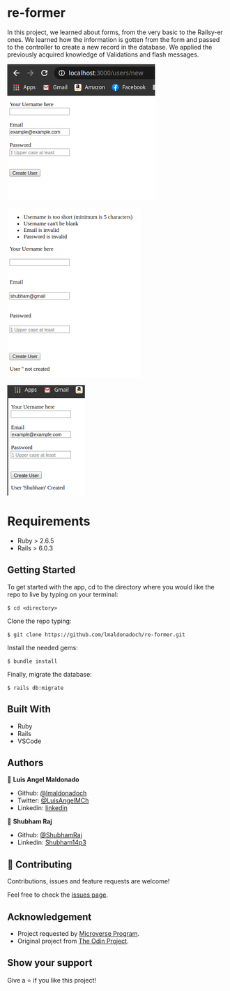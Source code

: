 # re-former

In this project, we learned about forms, from the very basic to the Railsy-er ones. We learned how the information is gotten from the form and passed to the controller to create a new record in the database. We applied the previously acquired knowledge of Validations and flash messages.

![screenshot1](app/assets/images/screenshot01.png)

![screenshot1](app/assets/images/screenshot02.png)

![screenshot1](app/assets/images/screenshot04.png)

# Requirements

- Ruby > 2.6.5
- Rails > 6.0.3

## Getting Started

To get started with the app, cd to the directory where you would like the repo to live by typing on your terminal:

```
$ cd <directory>
```

Clone the repo typing:

```
$ git clone https://github.com/lmaldonadoch/re-former.git
```

Install the needed gems:

```
$ bundle install
```

Finally, migrate the database:

```
$ rails db:migrate
```

## Built With

- Ruby
- Rails
- VSCode

## Authors

👤 **Luis Angel Maldonado**

- Github: [@lmaldonadoch](https://github.com/lmaldonadoch)
- Twitter: [@LuisAngelMCh](https://twitter.com/LuisAngelMCh)
- Linkedin: [linkedin](https://www.linkedin.com/in/lmaldonadoch)

👤 **Shubham Raj**

- Github: [@ShubhamRaj](https://github.com/shubham14p3)
- Linkedin: [Shubham14p3](https://www.linkedin.com/in/shubham14p3/)

## 🤝 Contributing

Contributions, issues and feature requests are welcome!

Feel free to check the [issues page](https://github.com/shubham14p3/micro_reddit/issues/).

## Acknowledgement

- Project requested by [Microverse Program](https://www.microverse.org/).
- Original project from [The Odin Project](https://www.theodinproject.com/courses/ruby-on-rails/lessons/forms).

## Show your support

Give a ⭐️ if you like this project!
